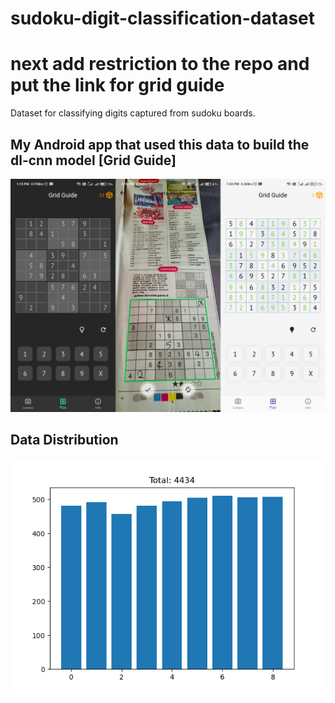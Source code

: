 # sudoku-digit-classification-dataset

# next add restriction to the repo and put the link for grid guide
Dataset for classifying digits captured from sudoku boards.

## My Android app that used this data to build the dl-cnn model [Grid Guide]
<img src="./screenshot.png" alt="screen shots of the app"><br>

## Data Distribution
<img src="./data_distribution.png" alt="data distribution chart">
